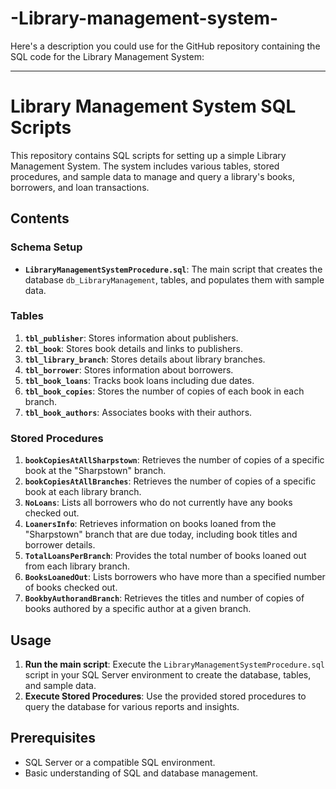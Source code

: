 # -Library-management-system-
Here's a description you could use for the GitHub repository containing the SQL code for the Library Management System:

---

# Library Management System SQL Scripts

This repository contains SQL scripts for setting up a simple Library Management System. The system includes various tables, stored procedures, and sample data to manage and query a library's books, borrowers, and loan transactions.

## Contents

### Schema Setup

- **`LibraryManagementSystemProcedure.sql`**: The main script that creates the database `db_LibraryManagement`, tables, and populates them with sample data.

### Tables

1. **`tbl_publisher`**: Stores information about publishers.
2. **`tbl_book`**: Stores book details and links to publishers.
3. **`tbl_library_branch`**: Stores details about library branches.
4. **`tbl_borrower`**: Stores information about borrowers.
5. **`tbl_book_loans`**: Tracks book loans including due dates.
6. **`tbl_book_copies`**: Stores the number of copies of each book in each branch.
7. **`tbl_book_authors`**: Associates books with their authors.

### Stored Procedures

1. **`bookCopiesAtAllSharpstown`**: Retrieves the number of copies of a specific book at the "Sharpstown" branch.
2. **`bookCopiesAtAllBranches`**: Retrieves the number of copies of a specific book at each library branch.
3. **`NoLoans`**: Lists all borrowers who do not currently have any books checked out.
4. **`LoanersInfo`**: Retrieves information on books loaned from the "Sharpstown" branch that are due today, including book titles and borrower details.
5. **`TotalLoansPerBranch`**: Provides the total number of books loaned out from each library branch.
6. **`BooksLoanedOut`**: Lists borrowers who have more than a specified number of books checked out.
7. **`BookbyAuthorandBranch`**: Retrieves the titles and number of copies of books authored by a specific author at a given branch.

## Usage

1. **Run the main script**: Execute the `LibraryManagementSystemProcedure.sql` script in your SQL Server environment to create the database, tables, and sample data.
2. **Execute Stored Procedures**: Use the provided stored procedures to query the database for various reports and insights.

## Prerequisites

- SQL Server or a compatible SQL environment.
- Basic understanding of SQL and database management.

